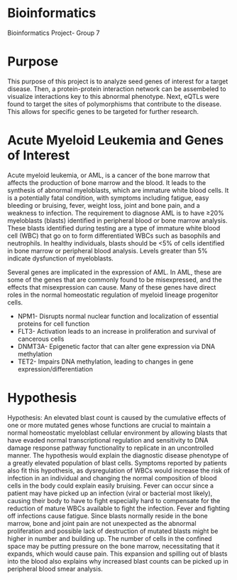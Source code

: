 # Bioinformatics
Bioinformatics Project- Group 7

# Purpose

This purpose of this project is to analyze seed genes of interest for a target disease. Then, a protein-protein interaction network can be assembeled to visualize interactions key to this abnormal phenotype. Next, eQTLs were found to target the sites of polymorphisms that contribute to the disease. This allows for specific genes to be targeted for further research.

# Acute Myeloid Leukemia and Genes of Interest

Acute myeloid leukemia, or AML, is a cancer of the bone marrow that affects the production of bone marrow and the blood. It leads to the synthesis of abnormal myeloblasts, which are immature white blood cells. It is a potentially fatal condition, with symptoms including fatigue, easy bleeding or bruising, fever, weight loss, joint and bone pain, and a weakness to infection. The requirement to diagnose AML is to have ≥20% myeloblasts (blasts) identified in peripheral blood or bone marrow analysis. These blasts identified during testing are a type of immature white blood cell (WBC) that go on to form differentiated WBCs such as basophils and neutrophils. In healthy individuals, blasts should be <5% of cells identified in bone marrow or peripheral blood analysis. Levels greater than 5% indicate dysfunction of myeloblasts.

Several genes are implicated in the expression of AML. In AML, these are some of the genes that are commonly found to be misexpressed, and the effects that misexpression can cause. Many of these genes have direct roles in the normal homeostatic regulation of myeloid lineage progenitor cells.
* NPM1- Disrupts normal nuclear function and localization of essential proteins for cell function
* FLT3- Activation leads to an increase in proliferation and survival of cancerous cells
* DNMT3A- Epigenetic factor that can alter gene expression via DNA methylation
* TET2- Impairs DNA methylation, leading to changes in gene expression/differentiation

# Hypothesis 
Hypothesis: An elevated blast count is caused by the cumulative effects of one or more mutated genes whose functions are crucial to maintain a normal homeostatic myeloblast cellular environment by allowing blasts that have evaded normal transcriptional regulation and sensitivity to DNA damage response pathway functionality to replicate in an uncontrolled manner.
The hypothesis would explain the diagnostic disease phenotype of a greatly elevated population of blast cells. Symptoms reported by patients also fit this hypothesis, as dysregulation of WBCs would increase the risk of infection in an individual and changing the normal composition of blood cells in the body could explain easily bruising. Fever can occur since a patient may have picked up an infection (viral or bacterial most likely), causing their body to have to fight especially hard to compensate for the reduction of mature WBCs available to fight the infection. Fever and fighting off infections cause fatigue. Since blasts normally reside in the bone marrow, bone and joint pain are not unexpected as the abnormal proliferation and possible lack of destruction of mutated blasts might be higher in number and building up. The number of cells in the confined space may be putting pressure on the bone marrow, necessitating that it expands, which would cause pain. This expansion and spilling out of blasts into the blood also explains why increased blast counts can be picked up in peripheral blood smear analysis.

